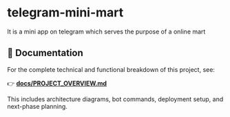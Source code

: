 # telegram-mini-mart
It is a mini app on telegram which serves the purpose of a online mart

## 📘 Documentation
For the complete technical and functional breakdown of this project, see:

👉 [**docs/PROJECT_OVERVIEW.md**](./docs/PROJECT_OVERVIEW.md)

This includes architecture diagrams, bot commands, deployment setup, and next-phase planning.
